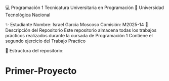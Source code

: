 💻 Programación 1
Tecnicatura Universitaria en Programación
📍 Universidad Tecnológica Nacional

✨ Estudiante
Nombre: Israel Garcia Moscoso
Comisión: M2025-14
📂 Descripción del Repositorio
Este repositorio almacena todas los trabajos prácticos realizados durante la cursada de Programación 1
Contiene el segundo ejercicio del Trabajo Practico 

📌 Estructura del repositorio:

# Primer-Proyecto
<!DOCTYPE html>
<html>
<head>
   <title>Nueva branch</title>
</head>
<body>

</body>
</html>
